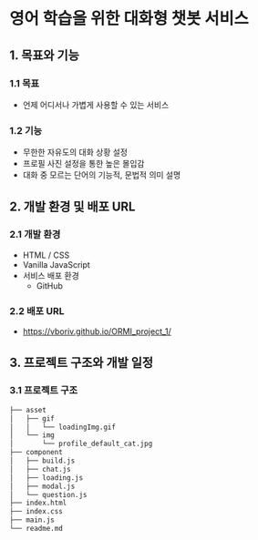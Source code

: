 # 영어 학습을 위한 대화형 챗봇 서비스

## 1. 목표와 기능

### 1.1 목표

- 언제 어디서나 가볍게 사용할 수 있는 서비스

### 1.2 기능

- 무한한 자유도의 대화 상황 설정
- 프로필 사진 설정을 통한 높은 몰입감
- 대화 중 모르는 단어의 기능적, 문법적 의미 설명

## 2. 개발 환경 및 배포 URL

### 2.1 개발 환경

- HTML / CSS
- Vanilla JavaScript
- 서비스 배포 환경
  - GitHub

### 2.2 배포 URL

- https://vboriv.github.io/ORMI_project_1/

## 3. 프로젝트 구조와 개발 일정

### 3.1 프로젝트 구조

```bash
├── asset
│   ├── gif
│   │   └── loadingImg.gif
│   └── img
│       └── profile_default_cat.jpg
├── component
│   ├── build.js
│   ├── chat.js
│   ├── loading.js
│   ├── modal.js
│   └── question.js
├── index.html
├── index.css
├── main.js
└── readme.md
```
